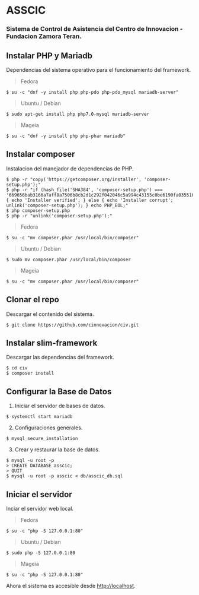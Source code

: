 # ASSCIC

### Sistema de Control de Asistencia del Centro de Innovacion - Fundacion Zamora Teran.

## Instalar PHP y Mariadb

Dependencias del sistema operativo para el funcionamiento del framework.

> Fedora

``` bashscript
$ su -c "dnf -y install php php-pdo php-pdo_mysql mariadb-server"
```

> Ubuntu / Debian

``` bashscript
$ sudo apt-get install php php7.0-mysql mariadb-server
```

> Mageia

``` bashscript
$ su -c "dnf -y install php php-phar mariadb"
```

## Instalar composer

Instalacion del manejador de dependencias de PHP.

``` bashscript
$ php -r "copy('https://getcomposer.org/installer', 'composer-setup.php');"
$ php -r "if (hash_file('SHA384', 'composer-setup.php') === '669656bab3166a7aff8a7506b8cb2d1c292f042046c5a994c43155c0be6190fa0355160742ab2e1c88d40d5be660b410') { echo 'Installer verified'; } else { echo 'Installer corrupt'; unlink('composer-setup.php'); } echo PHP_EOL;"
$ php composer-setup.php
$ php -r "unlink('composer-setup.php');"
```

> Fedora

``` bashscript
$ su -c "mv composer.phar /usr/local/bin/composer"
```

> Ubuntu / Debian

``` bashscript
$ sudo mv composer.phar /usr/local/bin/composer
```

> Mageia

``` bashscript
$ su -c "mv composer.phar /usr/local/bin/composer"
```

## Clonar el repo

Descargar el contenido del sistema.

``` bashscript
$ git clone https://github.com/cinnovacion/civ.git
```

## Instalar slim-framework

Descargar las dependencias del framework.

``` bashscript
$ cd civ
$ composer install
```
## Configurar la Base de Datos

1. Iniciar el servidor de bases de datos.

``` bashscript
$ systemctl start mariadb
```

2. Configuraciones generales.

``` bashscript
$ mysql_secure_installation
```

3. Crear y restaurar la base de datos.

``` bashscript
$ mysql -u root -p
> CREATE DATABASE asscic;
> QUIT
$ mysql -u root -p asscic < db/asscic_db.sql
```

## Iniciar el servidor

Inciar el servidor web local.

> Fedora

``` bashscript
$ su -c "php -S 127.0.0.1:80"
```

> Ubuntu / Debian

``` bashscript
$ sudo php -S 127.0.0.1:80
```

> Mageia

``` bashscript
$ su -c "php -S 127.0.0.1:80"
```

Ahora el sistema es accesible desde [http://localhost](http://127.0.0.1).
